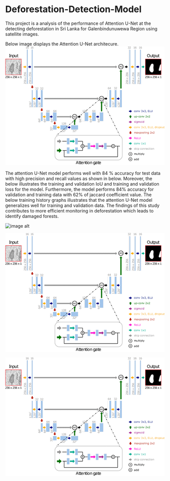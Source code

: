# Deforestation-Detection-Model

This project is a analysis of the performance of Attention U-Net at the detecting deforestation in Sri Lanka for Galenbindunuwewa Region using satellite images.

Below image displays the Attention U-Net architecure. 
![image alt](https://github.com/AyeshaChandrasena/Deforestation-Detection-using-Attention-U-Net-Model/blob/4f8b620da8ea36a95c66ad4b61d00600f4264c4e/Example-of-2D-Attention-U-Net-architecture-with-3-downsampling-levels-and-detailed.png)

The attention U-Net model performs well with 84 % accuracy for test data with high precision and recall values as shown in below. Moreover, the below illustrates the training and validation IoU and training and validation loss for the model. Furthermore, the model performs 84% accuracy for validation and training data with 62% of jaccard coefficient value. The below training history graphs illustrates that the attention U-Net model generalizes well for training and validation data. The findings of this study contributes to more efficient monitoring in deforestation which leads to identify damaged forests.

![image alt]([https://github.com/AyeshaChandrasena/Deforestation-Detection-using-Attention-U-Net-Model/blob/4f8b620da8ea36a95c66ad4b61d00600f4264c4e/Example-of-2D-Attention-U-Net-architecture-with-3-downsampling-levels-and-detailed.png](https://github.com/AyeshaChandrasena/Deforestation-Detection-using-Attention-U-Net-Model/blob/main/Training%20and%20Validation%20Loss.png?raw=true))

![image alt](https://github.com/AyeshaChandrasena/Deforestation-Detection-using-Attention-U-Net-Model/blob/4f8b620da8ea36a95c66ad4b61d00600f4264c4e/Example-of-2D-Attention-U-Net-architecture-with-3-downsampling-levels-and-detailed.png)

![image alt](https://github.com/AyeshaChandrasena/Deforestation-Detection-using-Attention-U-Net-Model/blob/4f8b620da8ea36a95c66ad4b61d00600f4264c4e/Example-of-2D-Attention-U-Net-architecture-with-3-downsampling-levels-and-detailed.png)
